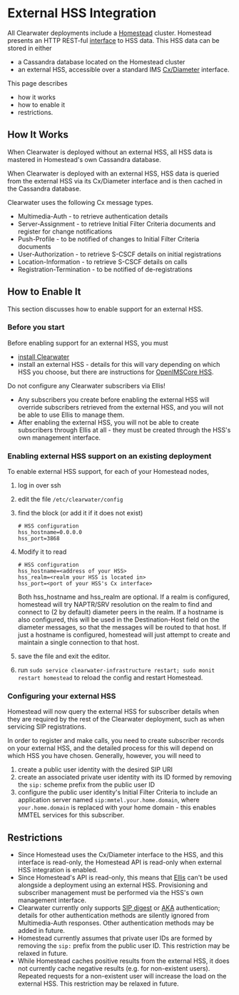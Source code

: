 # External HSS Integration

All Clearwater deployments include a [Homestead](https://github.com/Metaswitch/crest) cluster.  Homestead presents an HTTP REST-ful [interface](https://github.com/Metaswitch/homestead/blob/dev/docs/homestead_api.md) to HSS data.  This HSS data can be stored in either

*   a Cassandra database located on the Homestead cluster
*   an external HSS, accessible over a standard IMS [Cx/Diameter](http://www.3gpp.org/ftp/Specs/html-info/29228.htm) interface.

This page describes

*   how it works
*   how to enable it
*   restrictions.

## How It Works

When Clearwater is deployed without an external HSS, all HSS data is mastered in Homestead's own Cassandra database.

When Clearwater is deployed with an external HSS, HSS data is queried from the external HSS via its Cx/Diameter interface and is then cached in the Cassandra database.

Clearwater uses the following Cx message types.

*   Multimedia-Auth - to retrieve authentication details
*   Server-Assignment - to retrieve Initial Filter Criteria documents and register for change notifications
*   Push-Profile - to be notified of changes to Initial Filter Criteria documents
*   User-Authorization - to retrieve S-CSCF details on initial registrations
*   Location-Information - to retrieve S-CSCF details on calls
*   Registration-Termination - to be notified of de-registrations

## How to Enable It

This section discusses how to enable support for an external HSS.

### Before you start

Before enabling support for an external HSS, you must

*   [install Clearwater](Installation_Instructions)
*   install an external HSS - details for this will vary depending on which HSS you choose, but there are instructions for [OpenIMSCore HSS](OpenIMSCore_HSS_Integration).

Do not configure any Clearwater subscribers via Ellis!

*   Any subscribers you create before enabling the external HSS will override subscribers retrieved from the external HSS, and you will not be able to use Ellis to manage them.
*   After enabling the external HSS, you will not be able to create subscribers through Ellis at all - they must be created through the HSS's own management interface.

### Enabling external HSS support on an existing deployment

To enable external HSS support, for each of your Homestead nodes,

1.  log in over ssh

2.  edit the file
    `/etc/clearwater/config`

3.  find the block (or add it if it does not exist)

    ```
    # HSS configuration
    hss_hostname=0.0.0.0
    hss_port=3868
    ```

4.  Modify it to read

    ```
    # HSS configuration
    hss_hostname=<address of your HSS>
    hss_realm=<realm your HSS is located in>
    hss_port=<port of your HSS's Cx interface>
    ```

    Both hss_hostname and hss_realm are optional. If a realm is configured, homestead will try NAPTR/SRV resolution on the realm to find and connect to (2 by default) diameter peers in the realm. If a hostname is also configured, this will be used in the Destination-Host field on the diameter messages, so that the messages will be routed to that host. If just a hostname is configured, homestead will just attempt to create and maintain a single connection to that host.

5.  save the file and exit the editor.

6.  run `sudo service clearwater-infrastructure restart; sudo monit restart homestead` to reload the config and restart Homestead.

### Configuring your external HSS

Homestead will now query the external HSS for subscriber details when they are required by the rest of the Clearwater deployment, such as when servicing SIP registrations.

In order to register and make calls, you need to create subscriber records on your external HSS, and the detailed process for this will depend on which HSS you have chosen.  Generally, however, you will need to

1. create a public user identity with the desired SIP URI
2. create an associated private user identity with its ID formed by removing the `sip:` scheme prefix from the public user ID
3. configure the public user identity's Initial Filter Criteria to include an application server named `sip:mmtel.your.home.domain`, where `your.home.domain` is replaced with your home domain - this enables MMTEL services for this subscriber.

## Restrictions

*   Since Homestead uses the Cx/Diameter interface to the HSS, and this interface is read-only, the Homestead API is read-only when external HSS integration is enabled.
*   Since Homestead's API is read-only, this means that [Ellis](https://github.com/Metaswitch/ellis) can't be used alongside a deployment using an external HSS.  Provisioning and subscriber management must be performed via the HSS's own management interface.
*   Clearwater currently only supports [SIP digest](http://tools.ietf.org/html/rfc3261#section-22.4) or [AKA](http://tools.ietf.org/html/rfc3310) authentication; details for other authentication methods are silently ignored from Multimedia-Auth responses. Other authentication methods may be added in future.
*   Homestead currently assumes that private user IDs are formed by removing the `sip:` prefix from the public user ID.  This restriction may be relaxed in future.
*   While Homestead caches positive results from the external HSS, it does not currently cache negative results (e.g. for non-existent users).  Repeated requests for a non-existent user will increase the load on the external HSS. This restriction may be relaxed in future.
